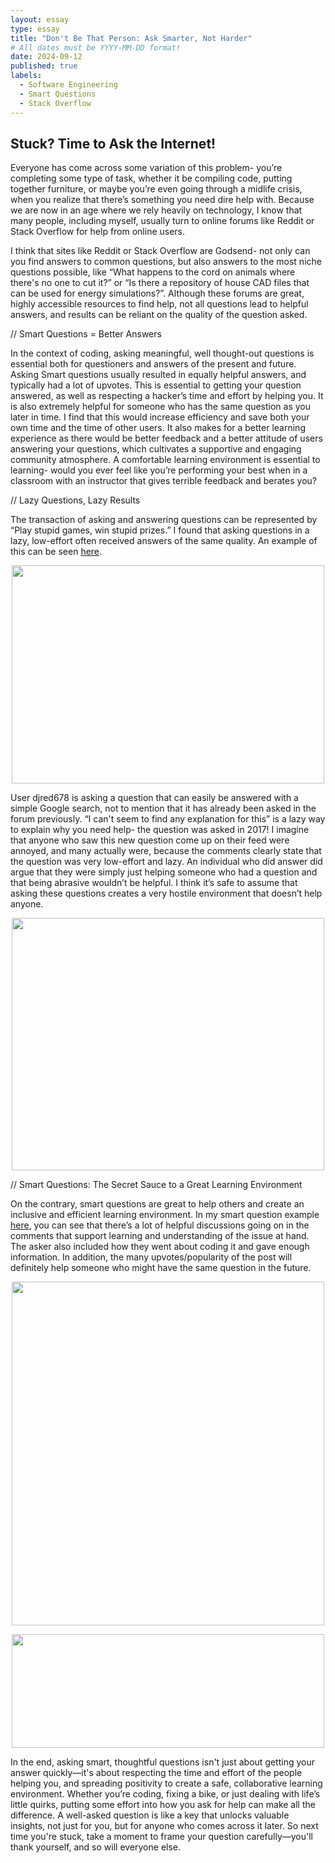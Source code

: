 ```yaml
---
layout: essay
type: essay
title: "Don't Be That Person: Ask Smarter, Not Harder"
# All dates must be YYYY-MM-DD format!
date: 2024-09-12
published: true
labels:
  - Software Engineering
  - Smart Questions
  - Stack Overflow
---
```

## Stuck? Time to Ask the Internet!
Everyone has come across some variation of this problem- you’re completing some type of task, whether it be compiling code, putting together furniture, or maybe you’re even going through a midlife crisis, when you realize that there’s something you need dire help with. Because we are now in an age where we rely heavily on technology, I know that many people, including myself, usually turn to online forums like Reddit or Stack Overflow for help from online users. 

I think that sites like Reddit or Stack Overflow are Godsend- not only can you find answers to common questions, but also answers to the most niche questions possible, like “What happens to the cord on animals where there's no one to cut it?” or “Is there a repository of house CAD files that can be used for energy simulations?”. Although these forums are great, highly accessible resources to find help, not all questions lead to helpful answers, and results can be reliant on the quality of the question asked. 

// Smart Questions = Better Answers

In the context of coding, asking meaningful, well thought-out questions is essential both for questioners and answers of the present and future. Asking Smart questions usually resulted in equally helpful answers, and typically had a lot of upvotes. This is essential to getting your question answered, as well as respecting a hacker’s time and effort by helping you. It is also extremely helpful for someone who has the same question as you later in time. I find that this would increase efficiency and save both your own time and the time of other users. It also makes for a better learning experience as there would be better feedback and a better attitude of users answering your questions, which cultivates a supportive and engaging community atmosphere. A comfortable learning environment is essential to learning- would you ever feel like you’re performing your best when in a classroom with an instructor that gives terrible feedback and berates you?

// Lazy Questions, Lazy Results

The transaction of asking and answering questions can be represented by “Play stupid games, win stupid prizes.” I found that asking questions in a lazy, low-effort often received answers of the same quality. An example of this can be seen [here](https://stackoverflow.com/questions/44193380/what-does-operator-do). 

<p align="center">
  <img width="500" height="349" src="https://github.com/user-attachments/assets/9d26b400-4362-4220-afe1-f6e6a5d5de12" >
</p>


User djred678 is asking a question that can easily be answered with a simple Google search, not to mention that it has already been asked in the forum previously. “I can't seem to find any explanation for this” is a lazy way to explain why you need help- the question was asked in 2017! I imagine that anyone who saw this new question come up on their feed were annoyed, and many actually were, because the comments clearly state that the question was very low-effort and lazy. An individual who did answer did argue that they were simply just helping someone who had a question and that being abrasive wouldn’t be helpful. I think it’s safe to assume that asking these questions creates a very hostile environment that doesn’t help anyone.

<p align="center">
  <img width="500" height="404" src="https://github.com/user-attachments/assets/ff05be83-c884-4434-a864-d39dc32e1d71" >
</p>

// Smart Questions: The Secret Sauce to a Great Learning Environment

On the contrary, smart questions are great to help others and create an inclusive and efficient learning environment. In my smart question example [here](https://stackoverflow.com/questions/14220321/how-do-i-return-the-response-from-an-asynchronous-call), you can see that there’s a lot of helpful discussions going on in the comments that support learning and understanding of the issue at hand. The asker also included how they went about coding it and gave enough information. In addition, the many upvotes/popularity of the post will definitely help someone who might have the same question in the future.

<p align="center">
  <img width="500" height="550" src="https://github.com/user-attachments/assets/381f2e98-e6d7-49eb-84f1-cd279c85c2c3" >
</p>
<p align="center">
  <img width="500" height="182" src="https://github.com/user-attachments/assets/4f4acffa-6e50-40a4-a28c-d14fa8e7920f" >
</p>

In the end, asking smart, thoughtful questions isn't just about getting your answer quickly—it's about respecting the time and effort of the people helping you, and spreading positivity to create a safe, collaborative learning environment. Whether you’re coding, fixing a bike, or just dealing with life’s little quirks, putting some effort into how you ask for help can make all the difference. A well-asked question is like a key that unlocks valuable insights, not just for you, but for anyone who comes across it later. So next time you're stuck, take a moment to frame your question carefully—you'll thank yourself, and so will everyone else.



